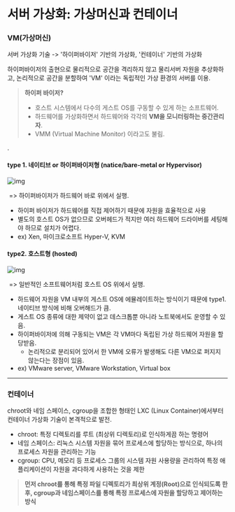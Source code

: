 # 서버 가상화: 가상머신과 컨테이너

### VM(가상머신)

서버 가상화 기술 -> '하이퍼바이저' 기반의 가상화, '컨테이너' 기반의 가상화

하이퍼바이저의 출현으로 물리적으로 공간을 격리하지 않고 물리서버 자원을 추상화하고, 논리적으로 공간을 분할하여 'VM' 이라는 독립적인 가상 환경의 서버를 이용.

> **하이퍼 바이저?**
>
> - 호스트 시스템에서 다수의 게스트 OS를 구동할 수 있게 하는 소프트웨어.
> - 하드웨어를 가상화하면서 하드웨어와 각각의 **VM을 모니터링하는 중간관리자**. 
> - VMM (Virtual Machine Monitor) 이라고도 불림.

.

#### type 1. 네이티브 or 하이퍼바이저형 (natice/bare-metal or Hypervisor)

![img](https://lh6.googleusercontent.com/dAfbni0a-BTq4DMRdRI33VDE6WKfCa3YdRy3ngfGvxsYZDMfScnO9ejWnIgZn-XDIZ6QDo940xsJPqayfFiQfifk84PvPFlX8589sd4srfmJyaU6v9oKZJIpm9TInSWl0Eep5P8Z)

​	=> 하이퍼바이저가 하드웨어 바로 위에서 실행.

- 하이퍼 바이저가 하드웨어를 직접 제어하기 때문에 자원을 효율적으로 사용
- 별도의 호스트 OS가 없으므로 오버헤드가 적지만 여러 하드웨어 드라이버를 세팅해야 하므로 설치가 어렵다.
- ex) Xen, 마이크로소프트 Hyper-V, KVM



#### type2. 호스트형 (hosted)

![img](https://lh4.googleusercontent.com/Tqsrr3KUW509zxMe6bgDUdWTqpqNc3IiZyewV8US8w8hteIZexEAeF7RTRdJGlaiJ63GxAgiPfvyS5p6AQfRTawkEG_KV9HdPReGDjXTw7P2M9BsW-PbfwQpmW9havOhUnxlPXvl)

​	=> 일반적인 소프트웨어처럼 호스트 OS 위에서 실행.

- 하드웨어 자원을 VM 내부의 게스트 OS에 에뮬레이트하는 방식이기 때문에 type1. 네이티브 방식에 비해 오버해드가 큼.
- 게스트 OS 종류에 대한 제약이 없고 데스크톱뿐 아니라 노트북에서도 운영할 수 있음.
- 하이퍼바이저에 의해 구동되는 VM은 각 VM마다 독립된 가상 하드웨어 자원을 할당받음.
  - 논리적으로 분리되어 있어서 한 VM에 오류가 발생해도 다른 VM으로 퍼지지 않는다는 장점이 있음.
- ex) VMware server, VMware Workstation, Virtual box



------



### 컨테이너

chroot와 네임 스페이스, cgroup을 조합한 형태인 LXC (Linux Container)에서부터 컨테이너 가상화 기술이 본격적으로 발전.

- chroot: 특정 디렉토리를 루트 (최상위 디렉토리)로 인식하게끔 하는 명령어
- 네임 스페이스: 리눅스 시스템 자원을 묶어 프로세스에 할당하는 방식으로, 하나의 프로세스 자원을 관리하는 기능
- cgroup: CPU, 메모리 등 프로세스 그룹의 시스템 자원 사용량을 관리하여 특정 애플리케이션이 자원을 과다하게 사용하는 것을 제한

>  **먼저 chroot를 통해 특정 파일 디렉토리가 최상위 계정(Root)으로 인식되도록 한 후, cgroup과 네임스페이스를 통해 특정 프로세스에 자원을 할당하고 제어하는 방식**





